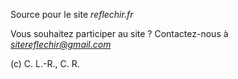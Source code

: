 Source pour le site *reflechir.fr*

Vous souhaitez participer au site ? Contactez-nous à *sitereflechir@gmail.com*

(c) C. L.-R., C. R.
